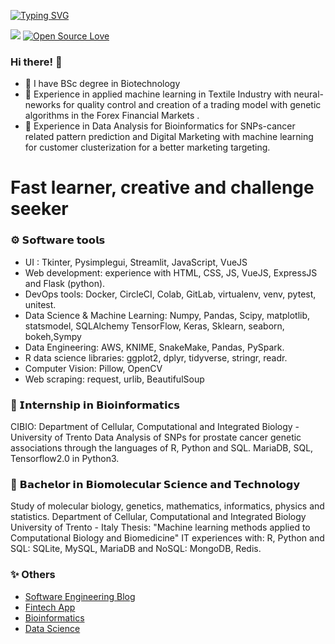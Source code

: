 [![Typing SVG](https://readme-typing-svg.herokuapp.com?color=%2336BCF7&center=true&vCenter=true&width=800&lines=Welcome+to+my+software+archive;Python;Machine+Learning;Data+Science;Financial+Markets;Algorithms)](https://git.io/typing-svg)

[![](https://Visitor-badge.glitch.me/badge?page_id=erma0x.profileviews-badge)](https://github.com/erma0x) [![Open Source Love](https://badges.frapsoft.com/os/v2/open-source.svg?v=103)](https://github.com/erma0x) 

### Hi there! 👋

- 🌱 I have BSc degree in Biotechnology
- 🤖 Experience in applied machine learning in Textile Industry with neural-neworks for quality control and creation of a trading model with genetic algorithms in the Forex Financial Markets .
- 🧮 Experience in Data Analysis for Bioinformatics for SNPs-cancer related pattern prediction and Digital Marketing with machine learning for customer clusterization for a better marketing targeting.

# Fast learner, creative and challenge seeker

<p align="center"> 
</p>

 ### ⚙️ 𝗦𝗼𝗳𝘁𝘄𝗮𝗿𝗲 𝘁𝗼𝗼𝗹𝘀
- UI : Tkinter, Pysimplegui, Streamlit, JavaScript, VueJS
- Web development: experience with HTML, CSS, JS, VueJS, ExpressJS and Flask (python).
- DevOps tools: Docker, CircleCI, Colab, GitLab, virtualenv, venv, pytest, unitest.
- Data Science & Machine Learning: 
 Numpy, Pandas, Scipy, matplotlib, statsmodel, SQLAlchemy
 TensorFlow, Keras, Sklearn, seaborn, bokeh,Sympy
- Data Engineering: AWS, KNIME, SnakeMake, Pandas, PySpark.
- R data science libraries: ggplot2, dplyr, tidyverse, stringr, readr.
- Computer Vision: Pillow, OpenCV
- Web scraping: request, urlib, BeautifulSoup

### 🧬 𝗜𝗻𝘁𝗲𝗿𝗻𝘀𝗵𝗶𝗽 𝗶𝗻 𝗕𝗶𝗼𝗶𝗻𝗳𝗼𝗿𝗺𝗮𝘁𝗶𝗰𝘀
CIBIO: Department of Cellular, Computational and Integrated Biology - University of Trento 
Data Analysis of SNPs for prostate cancer genetic associations through the
languages of R, Python and SQL. MariaDB, SQL, Tensorflow2.0 in Python3.


### 🦠 𝗕𝗮𝗰𝗵𝗲𝗹𝗼𝗿 𝗶𝗻 𝗕𝗶𝗼𝗺𝗼𝗹𝗲𝗰𝘂𝗹𝗮𝗿 𝗦𝗰𝗶𝗲𝗻𝗰𝗲 𝗮𝗻𝗱 𝗧𝗲𝗰𝗵𝗻𝗼𝗹𝗼𝗴𝘆
Study of molecular biology, genetics, mathematics, informatics, physics and statistics.
Department of Cellular, Computational and Integrated Biology University of Trento - Italy 
Thesis: "Machine learning methods applied to Computational Biology and Biomedicine"
IT experiences with: R, Python and SQL: SQLite, MySQL, MariaDB and NoSQL: MongoDB, Redis.

### ✨ Others
- [Software Engineering Blog](https://www.erma0x.medium.com/)  
- [Fintech App](https://share.streamlit.io/erma0x/streamlit-trading-app/main/app.py)
- [Bioinformatics](https://rosalind.info/users/ermano.buikis/)
- [Data Science](https://www.kaggle.com/jdeiepoi)
